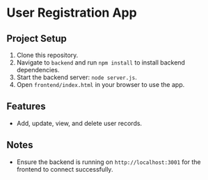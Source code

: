 # User Registration App

## Project Setup

1. Clone this repository.
2. Navigate to `backend` and run `npm install` to install backend dependencies.
3. Start the backend server: `node server.js`.
4. Open `frontend/index.html` in your browser to use the app.

## Features

- Add, update, view, and delete user records.

## Notes

- Ensure the backend is running on `http://localhost:3001` for the frontend to connect successfully.
